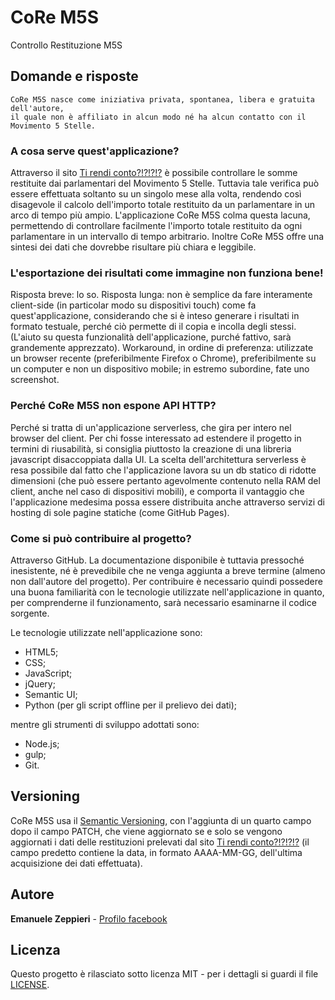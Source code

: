 # CoRe M5S

Controllo Restituzione M5S

## Domande e risposte

```
CoRe M5S nasce come iniziativa privata, spontanea, libera e gratuita dell'autore,
il quale non è affiliato in alcun modo né ha alcun contatto con il Movimento 5 Stelle.
```

### A cosa serve quest'applicazione?

Attraverso il sito <a href="https://www.beppegrillo.it/tirendiconto.it/trasparenza/">Ti rendi conto?!?!?!?</a> è possibile controllare le somme restituite dai parlamentari del Movimento 5 Stelle. Tuttavia tale verifica può essere effettuata soltanto su un singolo mese alla volta, rendendo così disagevole il calcolo dell'importo totale restituito da un parlamentare in un arco di tempo più ampio. L'applicazione CoRe M5S colma questa lacuna, permettendo di controllare facilmente l'importo totale restituito da ogni parlamentare in un intervallo di tempo arbitrario. Inoltre CoRe M5S offre una sintesi dei dati che dovrebbe risultare più chiara e leggibile.

### L'esportazione dei risultati come immagine non funziona bene!

Risposta breve: lo so. Risposta lunga: non è semplice da fare interamente client-side (in particolar modo su dispositivi touch) come fa quest'applicazione, considerando che si è inteso generare i risultati
in formato testuale, perché ciò permette di il copia e incolla degli stessi. (L'aiuto su questa funzionalità
dell'applicazione, purché fattivo, sarà grandemente apprezzato).
Workaround, in ordine di preferenza: utilizzate un browser recente (preferibilmente Firefox o Chrome),
preferibilmente su un computer e non un dispositivo mobile; in estremo subordine, fate uno screenshot.


### Perché CoRe M5S non espone API HTTP?

Perché si tratta di un'applicazione serverless, che gira per intero nel browser del client.
Per chi fosse interessato ad estendere il progetto in termini di riusabilità, si consiglia piuttosto
la creazione di una libreria javascript disaccoppiata dalla UI.
La scelta dell'architettura serverless è resa possibile dal fatto che l'applicazione lavora su un db statico
di ridotte dimensioni (che può essere pertanto agevolmente contenuto nella RAM del client, anche nel caso di dispositivi mobili),
e comporta il vantaggio che l'applicazione medesima possa essere distribuita anche attraverso
servizi di hosting di sole pagine statiche (come GitHub Pages).

### Come si può contribuire al progetto?

Attraverso GitHub. La documentazione disponibile è tuttavia pressoché inesistente,
né è prevedibile che ne venga aggiunta a breve termine (almeno non dall'autore del progetto).
Per contribuire è necessario quindi possedere una buona familiarità con le tecnologie utilizzate nell'applicazione in quanto,
per comprenderne il funzionamento, sarà necessario esaminarne il codice sorgente.

Le tecnologie utilizzate nell'applicazione sono:

* HTML5;
* CSS;
* JavaScript;
* jQuery;
* Semantic UI;
* Python (per gli script offline per il prelievo dei dati);

mentre gli strumenti di sviluppo adottati sono:

* Node.js;
* gulp;
* Git.

## Versioning

CoRe M5S usa il [Semantic Versioning](http://semver.org/), con l'aggiunta di un quarto campo dopo il campo PATCH,
che viene aggiornato se e solo se vengono aggiornati i dati delle restituzioni prelevati dal sito
<a href="https://www.beppegrillo.it/tirendiconto.it/trasparenza/">Ti rendi conto?!?!?!?</a>
(il campo predetto contiene la data, in formato AAAA-MM-GG, dell'ultima acquisizione dei dati effettuata).

## Autore

**Emanuele Zeppieri** - [Profilo facebook](https://www.facebook.com/emanuele.zeppieri)

## Licenza

Questo progetto è rilasciato sotto licenza MIT - per i dettagli si guardi il file [LICENSE](LICENSE).

